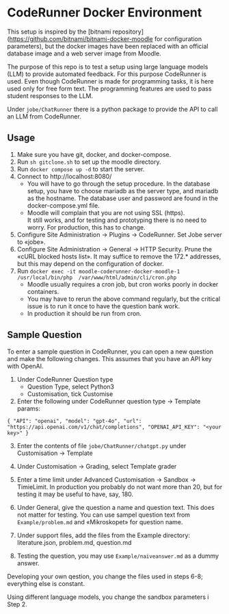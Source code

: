 # CodeRunner Docker Environment

This setup is inspired by the 
[bitnami repository](https://github.com/bitnami/bitnami-docker-moodle for configuration parameters),
but the docker images have been replaced with an official database
image and a web server image from Moodle.

The purpose of this repo is to test a setup using large language
models (LLM) to provide automated feedback.  For this purpose CodeRunner
is used.  Even though CodeRunner is made for programming tasks,
it is here used only for free form text.  The programming 
features are used to pass student responses to the LLM.

Under `jobe/ChatRunner` there is a python package to provide the
API to call an LLM from CodeRunner.

## Usage

1.  Make sure you have git, docker, and docker-compose.
2.  Run `sh gitclone.sh` to set up the moodle directory.
3.  Run `docker compose up -d` to start the server.
4.  Connect to http://localhost:8080/
    + You will have to go through the setup procedure.
      In the database setup, you have to choose mariadb as
      the server type, and mariadb as the hostname.  The database
      user and password are found in the docker-compose.yml file.
    + Moodle will complain that you are not using SSL (https).  
      It still works, and for testing and prototyping there is no
      need to worry.  For production, this has to change.
5.  Configure Site Administration -> Plugins -> CodeRunner.
    Set Jobe server to «jobe».
5.  Configure Site Administration -> General -> HTTP Security.
    Prune the «cURL blocked hosts list».  It may suffice to remove
    the 172.* addresses, but this may depend on the configuration of
    docker.
6.  Run `docker exec -it moodle-coderunner-docker-moodle-1 /usr/local/bin/php  /var/www/html/admin/cli/cron.php`
    + Moodle usually requires a cron job, but cron works poorly in docker containers.  
    + You may have to rerun the above command regularly, but the critical issue is
      to run it once to have the question bank work.
    + In production it should be run from cron.


## Sample Question

To enter a sample question in CodeRunner, you can open a new question and make
the following changes.  This assumes that you have an API key with OpenAI.

1. Under CodeRunner Question type 
    + Question Type, select Python3
    + Customisation, tick Customise
2. Enter the following under CodeRunner question type -> Template params:
```
{ "API": "openai", "model": "gpt-4o", "url": "https://api.openai.com/v1/chat/completions", "OPENAI_API_KEY": "<your key>" }
```
3. Enter the contents of file `jobe/ChatRunner/chatgpt.py` under Customisation -> Template
4. Under Customisation -> Grading, select Template grader

4. Enter a time limit under Advanced Customisation -> Sandbox -> TimieLimit.
   In production you probably do not want more than 20, but for testing it may be
   useful to have, say, 180.
6. Under General, give the question a name and question text.  This does not matter
   for testing.  You can use sampel question text from `Example/problem.md` and
   «Mikroskopet» for question name.
7. Under support files, add the files from the Example directory:
   literature.json, problem.md, question.md
8. Testing the question, you may use `Example/naiveanswer.md` as a dummy answer.

Developing your own qestion, you change the files used in steps 6-8; everything else is
constant.

Using different language models, you change the sandbox parameters i Step 2.
